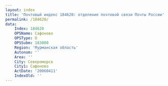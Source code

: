 ```yaml
---
layout: index
title: 'Почтовый индекс 184620: отделение почтовой связи Почты России'
permalink: /184620/
data:
    Index: 184620
    OPSName: Сафоново
    OPSType: О
    OPSSubm: 183000
    Region: 'Мурманская область'
    Autonom: ''
    Area: ''
    City: Североморск
    City1: Сафоново
    ActDate: '20060411'
    IndexOld: ''
---
```


